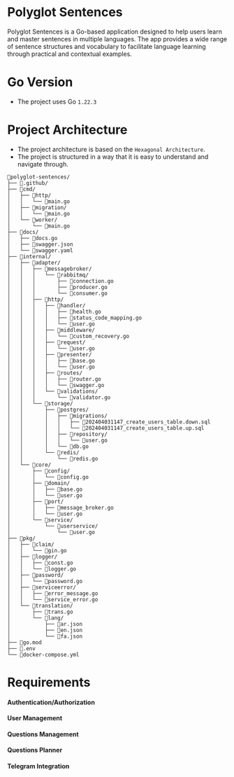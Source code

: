 # Polyglot Sentences
Polyglot Sentences is a Go-based application designed to help users learn and master sentences in multiple languages. The app provides a wide range of sentence structures and vocabulary to facilitate language learning through practical and contextual examples.

# Go Version
- The project uses Go `1.22.3`

# Project Architecture
- The project architecture is based on the `Hexagonal Architecture`.
- The project is structured in a way that it is easy to understand and navigate through.


```tree-extended
📁polyglot-sentences/
├── 📁.github/
├── 📁cmd/
│   ├── 📁http/
│   │   └── 📄main.go
│   ├── 📁migration/
│   │   └── 📄main.go
│   └── 📁worker/
│       └── 📄main.go
├── 📁docs/
│   ├── 📄docs.go
│   ├── 📄swagger.json
│   └── 📄swagger.yaml
├── 📁internal/
│   ├── 📁adapter/
│   │   ├── 📁messagebroker/
│   │   │   └── 📁rabbitmq/
│   │   │       ├── 📄connection.go
│   │   │       ├── 📄producer.go
│   │   │       └── 📄consumer.go
│   │   ├── 📁http/
│   │   │   ├── 📁handler/
│   │   │   │   ├── 📄health.go
│   │   │   │   ├── 📄status_code_mapping.go
│   │   │   │   └── 📄user.go
│   │   │   ├── 📁middleware/
│   │   │   │   └── 📄custom_recovery.go
│   │   │   ├── 📁request/
│   │   │   │   └── 📄user.go
│   │   │   ├── 📁presenter/
│   │   │   │   ├── 📄base.go
│   │   │   │   └── 📄user.go
│   │   │   ├── 📁routes/
│   │   │   │   ├── 📄router.go
│   │   │   │   └── 📄swagger.go
│   │   │   └── 📁validations/
│   │   │       └── 📄validator.go
│   │   └── 📁storage/
│   │       ├── 📁postgres/
│   │       │   ├── 📁migrations/
│   │       │   │   ├── 📄202404031147_create_users_table.down.sql
│   │       │   │   └── 📄202404031147_create_users_table.up.sql
│   │       │   ├── 📁repository/
│   │       │   │   └── 📄user.go
│   │       │   └── 📄db.go
│   │       └── 📁redis/
│   │           └── 📄redis.go
│   └── 📁core/
│       ├── 📁config/
│       │   └── 📄config.go
│       ├── 📁domain/
│       │   ├── 📄base.go
│       │   └── 📄user.go
│       ├── 📁port/
│       │   ├── 📄message_broker.go
│       │   └── 📄user.go
│       └── 📁service/
│           └── 📁userservice/
│               └── 📄user.go
├── 📁pkg/
│   ├── 📁claim/
│   │   └── 📄gin.go
│   ├── 📁logger/
│   │   ├── 📄const.go
│   │   └── 📄logger.go
│   ├── 📁password/
│   │   └── 📄password.go
│   ├── 📁serviceerror/
│   │   ├── 📄error_message.go
│   │   └── 📄service_error.go
│   └── 📁translation/
│       ├── 📄trans.go
│       └── 📁lang/
│           ├── 📄ar.json
│           ├── 📄en.json
│           └── 📄fa.json
├── 📄go.mod
├── 📄.env
└── 📄docker-compose.yml
```

# Requirements
#### Authentication/Authorization 
#### User Management
#### Questions Management
#### Questions Planner
#### Telegram Integration